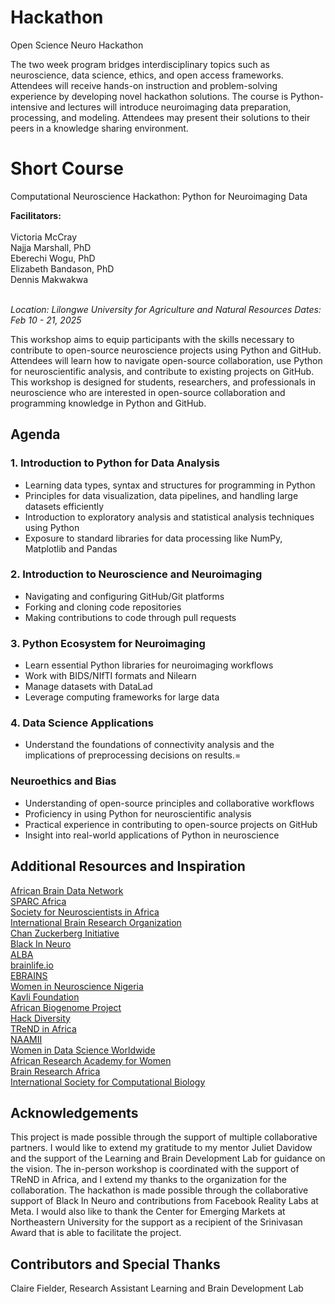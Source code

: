 # Hackathon
Open Science Neuro Hackathon

The two week program bridges interdisciplinary topics such as neuroscience, data science, ethics, and open access frameworks. Attendees will receive hands-on instruction and problem-solving experience by developing novel hackathon solutions. The course is Python-intensive and lectures will introduce neuroimaging data preparation, processing, and modeling. Attendees may present their solutions to their peers in a knowledge sharing environment.

# Short Course

Computational Neuroscience Hackathon: Python for Neuroimaging Data

**Facilitators:**
<br>
<br>Victoria McCray
<br>Najja Marshall, PhD
<br>Eberechi Wogu, PhD
<br>Elizabeth Bandason, PhD
<br>Dennis Makwakwa

<br>*Location: Lilongwe University for Agriculture and Natural Resources*
*Dates: Feb 10 - 21, 2025*


This workshop aims to equip participants with the skills necessary to contribute to open-source neuroscience projects using Python and GitHub. Attendees will learn how to navigate open-source collaboration, use Python for neuroscientific analysis, and contribute to existing projects on GitHub. This workshop is designed for students, researchers, and professionals in neuroscience who are interested in open-source collaboration and programming knowledge in Python and GitHub. 

## Agenda

### 1. Introduction to Python for Data Analysis
- Learning data types, syntax and structures for programming in Python
- Principles for data visualization, data pipelines, and handling large datasets efficiently
- Introduction to exploratory analysis and statistical analysis techniques using Python
- Exposure to standard libraries for data processing like NumPy, Matplotlib and Pandas

### 2. Introduction to Neuroscience and Neuroimaging
- Navigating and configuring GitHub/Git platforms
- Forking and cloning code repositories
- Making contributions to code through pull requests

### 3. Python Ecosystem for Neuroimaging
- Learn essential Python libraries for neuroimaging workflows
- Work with BIDS/NIfTI formats and Nilearn
- Manage datasets with DataLad
- Leverage computing frameworks for large data

### 4. Data Science Applications
- Understand the foundations of connectivity analysis and the implications of preprocessing decisions on results.=

### Neuroethics and Bias
- Understanding of open-source principles and collaborative workflows
- Proficiency in using Python for neuroscientific analysis
- Practical experience in contributing to open-source projects on GitHub
- Insight into real-world applications of Python in neuroscience

## Additional Resources and Inspiration

[African Brain Data Network](https://africanbraindatanetwork.com/)
<br>[SPARC Africa](https://sparcopen.org/people/sparc-africa/)
<br>[Society for Neuroscientists in Africa](https://sonafrica.org/)
<br>[International Brain Research Organization](https://ibro.org/)
<br>[Chan Zuckerberg Initiative](https://chanzuckerberg.com/eoss/)
<br>[Black In Neuro](https://blackinneuro.com/)
<br>[ALBA](https://www.alba.network/)
<br>[brainlife.io](https://brainlife.io/about/)
<br>[EBRAINS](https://www.ebrains.eu/)
<br>[Women in Neuroscience Nigeria](https://www.winng.org.ng/)
<br>[Kavli Foundation](https://www.kavlifoundation.org/)
<br>[African Biogenome Project](https://africanbiogenome.org/)
<br>[Hack Diversity](https://www.hackdiversity.com/)
<br>[TReND in Africa](https://trendinafrica.org/)
<br>[NAAMII](https://www.naamii.org.np/)
<br>[Women in Data Science Worldwide](https://www.widsworldwide.org/)
<br>[African Research Academy for Women](https://www.africanwomenresearchers.org/)
<br>[Brain Research Africa](https://brainafrica.org/)
<br>[International Society for Computational Biology](https://www.iscb.org/)

## Acknowledgements
This project is made possible through the support of multiple collaborative partners. I would like to extend my gratitude to my mentor Juliet Davidow and the support of the Learning and Brain Development Lab for guidance on the vision. The in-person workshop is coordinated with the support of TReND in Africa, and I extend my thanks to the organization for the collaboration. The hackathon is made possible through the collaborative support of Black In Neuro and contributions from Facebook Reality Labs at Meta. I would also like to thank the Center for Emerging Markets at Northeastern University for the support as a recipient of the Srinivasan Award that is able to facilitate the project.

## Contributors and Special Thanks
Claire Fielder, Research Assistant
Learning and Brain Development Lab
